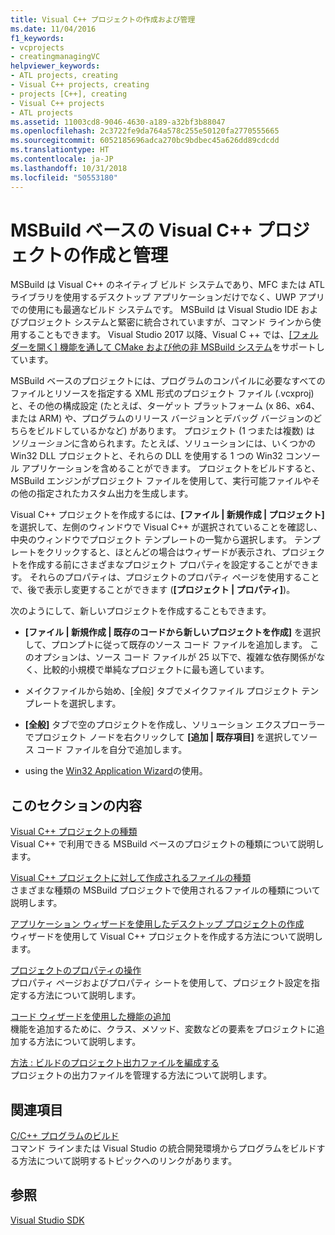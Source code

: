 ```yaml
---
title: Visual C++ プロジェクトの作成および管理
ms.date: 11/04/2016
f1_keywords:
- vcprojects
- creatingmanagingVC
helpviewer_keywords:
- ATL projects, creating
- Visual C++ projects, creating
- projects [C++], creating
- Visual C++ projects
- ATL projects
ms.assetid: 11003cd8-9046-4630-a189-a32bf3b88047
ms.openlocfilehash: 2c3722fe9da764a578c255e50120fa2770555665
ms.sourcegitcommit: 6052185696adca270bc9bdbec45a626dd89cdcdd
ms.translationtype: HT
ms.contentlocale: ja-JP
ms.lasthandoff: 10/31/2018
ms.locfileid: "50553180"
---
```

# <a name="creating-and-managing-msbuild-based-visual-c-projects"></a>MSBuild ベースの Visual C++ プロジェクトの作成と管理

MSBuild は Visual C++ のネイティブ ビルド システムであり、MFC または ATL ライブラリを使用するデスクトップ アプリケーションだけでなく、UWP アプリでの使用にも最適なビルド システムです。 MSBuild は Visual Studio IDE およびプロジェクト システムと緊密に統合されていますが、コマンド ラインから使用することもできます。 Visual Studio 2017 以降、Visual C ++ では、[[フォルダーを開く] 機能を通して CMake および他の非 MSBuild システム](non-msbuild-projects.md)をサポートしています。

MSBuild ベースのプロジェクトには、プログラムのコンパイルに必要なすべてのファイルとリソースを指定する XML 形式のプロジェクト ファイル (.vcxproj) と、その他の構成設定 (たとえば、ターゲット プラットフォーム (x 86、x64、または ARM) や、プログラムのリリース バージョンとデバッグ バージョンのどちらをビルドしているかなど) があります。 プロジェクト (1 つまたは複数) は *ソリューション*に含められます。たとえば、ソリューションには、いくつかの Win32 DLL プロジェクトと、それらの DLL を使用する 1 つの Win32 コンソール アプリケーションを含めることができます。 プロジェクトをビルドすると、MSBuild エンジンがプロジェクト ファイルを使用して、実行可能ファイルやその他の指定されたカスタム出力を生成します。

Visual C++ プロジェクトを作成するには、**[ファイル &#124; 新規作成 &#124; プロジェクト]** を選択して、左側のウィンドウで Visual C++ が選択されていることを確認し、中央のウィンドウでプロジェクト テンプレートの一覧から選択します。 テンプレートをクリックすると、ほとんどの場合はウィザードが表示され、プロジェクトを作成する前にさまざまなプロジェクト プロパティを設定することができます。 それらのプロパティは、プロジェクトのプロパティ ページを使用することで、後で表示し変更することができます (**[プロジェクト &#124; プロパティ]**)。

次のようにして、新しいプロジェクトを作成することもできます。

- **[ファイル &#124; 新規作成 &#124; 既存のコードから新しいプロジェクトを作成]** を選択して、プロンプトに従って既存のソース コード ファイルを追加します。 このオプションは、ソース コード ファイルが 25 以下で、複雑な依存関係がなく、比較的小規模で単純なプロジェクトに最も適しています。

- メイクファイルから始め、[全般] タブでメイクファイル プロジェクト テンプレートを選択します。

- **[全般]** タブで空のプロジェクトを作成し、ソリューション エクスプローラーでプロジェクト ノードを右クリックして **[追加 &#124; 既存項目]** を選択してソース コード ファイルを自分で追加します。

- using the [Win32 Application Wizard](../windows/win32-application-wizard.md)の使用。

## <a name="in-this-section"></a>このセクションの内容

[Visual C++ プロジェクトの種類](../ide/visual-cpp-project-types.md)<br>
Visual C++ で利用できる MSBuild ベースのプロジェクトの種類について説明します。

[Visual C++ プロジェクトに対して作成されるファイルの種類](../ide/file-types-created-for-visual-cpp-projects.md)<br>
さまざまな種類の MSBuild プロジェクトで使用されるファイルの種類について説明します。

[アプリケーション ウィザードを使用したデスクトップ プロジェクトの作成](../ide/creating-desktop-projects-by-using-application-wizards.md)<br>
ウィザードを使用して Visual C++ プロジェクトを作成する方法について説明します。

[プロジェクトのプロパティの操作](../ide/working-with-project-properties.md)<br>
プロパティ ページおよびプロパティ シートを使用して、プロジェクト設定を指定する方法について説明します。

[コード ウィザードを使用した機能の追加](../ide/adding-functionality-with-code-wizards-cpp.md)<br>
機能を追加するために、クラス、メソッド、変数などの要素をプロジェクトに追加する方法について説明します。

[方法 : ビルドのプロジェクト出力ファイルを編成する](../ide/how-to-organize-project-output-files-for-builds.md)<br>
プロジェクトの出力ファイルを管理する方法について説明します。

## <a name="related-sections"></a>関連項目

[C/C++ プログラムのビルド](../build/building-c-cpp-programs.md)<br>
コマンド ラインまたは Visual Studio の統合開発環境からプログラムをビルドする方法について説明するトピックへのリンクがあります。

## <a name="see-also"></a>参照

[Visual Studio SDK](https://msdn.microsoft.com/vstudio/extend)
